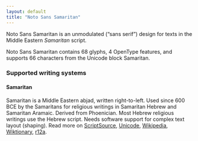 ```yaml
---
layout: default
title: "Noto Sans Samaritan"
---
```

Noto Sans Samaritan is an unmodulated (“sans serif”) design for texts in the Middle Eastern _Samaritan_ script. 

Noto Sans Samaritan contains 68 glyphs, 4 OpenType features, and supports 66 characters from the Unicode block Samaritan.


### Supported writing systems


#### Samaritan

Samaritan is a Middle Eastern abjad, written right-to-left. Used since 600 BCE by the Samaritans for religious writings in Samaritan Hebrew and Samaritan Aramaic. Derived from Phoenician. Most Hebrew religious writings use the Hebrew script. Needs software support for complex text layout (shaping). Read more on [ScriptSource](https://scriptsource.org/scr/Samr), [Unicode](https://www.unicode.org/versions/Unicode13.0.0/ch09.pdf#G34422), [Wikipedia](https://en.wikipedia.org/wiki/ISO_15924:Samr), [Wiktionary](https://en.wiktionary.org/wiki/Category:Samaritan_script), [r12a](https://r12a.github.io/scripts/links?iso=Samr).

